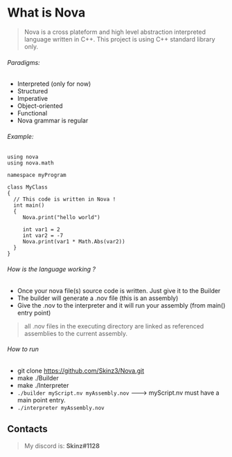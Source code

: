 
# What is Nova

> Nova is a cross plateform and high level abstraction interpreted language written in C++. 
This project is using C++ standard library only.
  
  ###### Paradigms:
  + Interpreted (only for now)
  + Structured
  + Imperative
  + Object-oriented
  + Functional
  + Nova grammar is regular
  ###### Example:

  ```
using nova
using nova.math

namespace myProgram

class MyClass
{
    // This code is written in Nova !
    int main()
    {
       Nova.print("hello world")

       int var1 = 2
       int var2 = -7
       Nova.print(var1 * Math.Abs(var2))
    }
}
 ```
 ###### How is the language working ?
 + Once your nova file(s) source code is written. Just give it to the Builder 
 + The builder will generate a .nov file (this is an assembly)
 + Give the .nov to the interpreter and it will run your assembly (from main() entry point)
 > all .nov files in the executing directory are linked as referenced assemblies to the current assembly.

 ###### How to run
  + git clone https://github.com/Skinz3/Nova.git
  + make ./Builder
  + make ./Interpreter
  + ``` ./builder myScript.nv myAssembly.nov ```  ---> myScript.nv must have a main point entry.
  + ``` ./interpreter myAssembly.nov ```

## Contacts

  > My discord is: **Skinz#1128**
  
